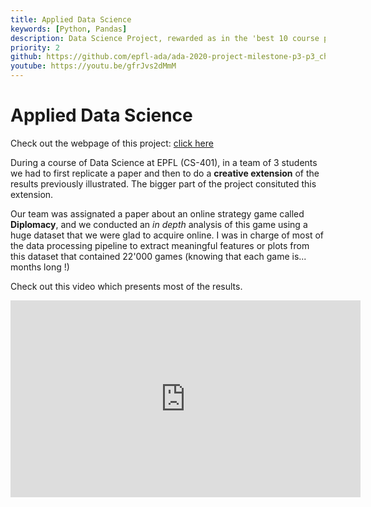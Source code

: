 ```yaml
---
title: Applied Data Science
keywords: [Python, Pandas]
description: Data Science Project, rewarded as in the 'best 10 course projects' (out of 138 projects).
priority: 2
github: https://github.com/epfl-ada/ada-2020-project-milestone-p3-p3_chic
youtube: https://youtu.be/gfrJvs2dMmM
---
```


# Applied Data Science

Check out the webpage of this project: [click here](https://arthurbricq.github.io/DiplomacyBetrayals/)

During a course of Data Science at EPFL (CS-401), in a team of 3 students we had to first replicate a paper and then to do a **creative extension** of the results previously illustrated. The bigger part of the project consituted this extension. 

Our team was assignated a paper about an online strategy game called **Diplomacy**, and we conducted an *in depth* analysis of this game using a huge dataset that we were glad to acquire online. I was in charge of most of the data processing pipeline to extract meaningful features or plots from this dataset that contained 22'000 games (knowing that each game is... months long !)

Check out this video which presents most of the results. 

<iframe width="560" height="315" src="https://www.youtube.com/embed/gfrJvs2dMmM" frameborder="0" allowfullscreen></iframe>
